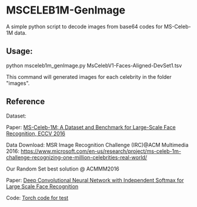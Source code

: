 # MSCELEB1M-GenImage

A simple python script to decode images from base64 codes for MS-Celeb-1M data.

## Usage:

python msceleb1m_genImage.py MsCelebV1-Faces-Aligned-DevSet1.tsv

This command will generated images for each celebrity in the folder "images".


## Reference
Dataset: 

Paper: [MS-Celeb-1M: A Dataset and Benchmark for Large-Scale Face Recognition, ECCV 2016](http://link.springer.com/chapter/10.1007%2F978-3-319-46487-9_6)

Data Download: MSR Image Recognition Challenge (IRC)@ACM Multimedia 2016: https://www.microsoft.com/en-us/research/project/ms-celeb-1m-challenge-recognizing-one-million-celebrities-real-world/


Our Random Set best solution @ ACMMM2016 

Paper: [Deep Convolutional Neural Network with Independent Softmax for Large Scale Face Recognition](http://dl.acm.org/citation.cfm?doid=2964284.2984060)

Code: [Torch code for test](https://github.com/wuyuebupt/msceleb2016acmmm)
